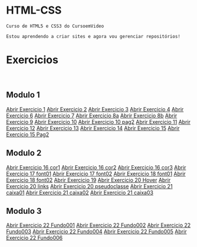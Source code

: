 # HTML-CSS
    Curso de HTML5 e CSS3 do CursoemVideo

    Estou aprendendo a criar sites e agora vou gerenciar repositórios!
 
 <h1>Exercicios</h1><br>
    <h2>Modulo 1</h2>
        <a href="https://harrymanofi.github.io/HTML-CSS/exercicios/modulo 1/ex001 - hello world/index.html"> Abrir Exercicio 1</a>
        <a href="https://harrymanofi.github.io/HTML-CSS/exercicios/modulo 1/ex002 - paragrafos e quebras de linha/index.html"> Abrir Exercicio 2</a>
        <a href="https://harrymanofi.github.io/HTML-CSS/exercicios/modulo 1/ex003 - inserindo imagens/index.html"> Abrir Exercicio 3</a>
        <a href="https://harrymanofi.github.io/HTML-CSS/exercicios/modulo 1/ex004 - inserindo favicon/index.html"> Abrir Exercicio 4</a>
        <a href="https://harrymanofi.github.io/HTML-CSS/exercicios/modulo 1/ex006 - hierarquia de titulos h1/index.html"> Abrir Exercicio 6</a>
        <a href="https://harrymanofi.github.io/HTML-CSS/exercicios/modulo 1/ex007 - pode ignorar/index.html"> Abrir Exercicio 7</a>
        <a href="https://harrymanofi.github.io/HTML-CSS/exercicios/modulo 1/ex008a - formatacoes de texto 1/index.html"> Abrir Exercicio 8a</a>
        <a href="https://harrymanofi.github.io/HTML-CSS/exercicios/modulo 1/ex008b - formatacoes de texto 2/index.html"> Abrir Exercicio 8b</a>
        <a href="https://harrymanofi.github.io/HTML-CSS/exercicios/modulo 1/ex009 - inserindo listas/index.html"> Abrir Exercicio 9</a>
        <a href="https://harrymanofi.github.io/HTML-CSS/exercicios/modulo 1/ex010 - links externos - internos - download/index.html"> Abrir Exercicio 10</a>
        <a href="https://harrymanofi.github.io/HTML-CSS/exercicios/modulo 1/ex010 - links externos - internos - download/pag002.html"> Abrir Exercicio 10 pag2</a>
        <a href="https://harrymanofi.github.io/HTML-CSS/exercicios/modulo 1/ex011 - inserir áudios e imagens dinamicas/index.html"> Abrir Exercicio 11</a>
        <a href="https://harrymanofi.github.io/HTML-CSS/exercicios/modulo 1/ex012 - inserir vídeos/index.html"> Abrir Exercicio 12</a>
        <a href="https://harrymanofi.github.io/HTML-CSS/exercicios/modulo 1/ex013 - css inline/index.html"> Abrir Exercicio 13</a>
        <a href="https://harrymanofi.github.io/HTML-CSS/exercicios/modulo 1/ex014 - css interno/index.html"> Abrir Exercicio 14</a>
        <a href="https://harrymanofi.github.io/HTML-CSS/exercicios/modulo 1/ex015 - css externo/index.html"> Abrir Exercicio 15</a>
        <a href="https://harrymanofi.github.io/HTML-CSS/exercicios/modulo 1/ex015 - css externo/pagina02.html"> Abrir Exercicio 15 Pag2</a><br>        
    <h2>Modulo 2</h2>
        <a href="https://harrymanofi.github.io/HTML-CSS/exercicios/modulo 2/ex016 - representando cores/cor01.html"> Abrir Exercicio 16 cor1</a>
        <a href="https://harrymanofi.github.io/HTML-CSS/exercicios/modulo 2/ex016 - representando cores/cor02.html"> Abrir Exercicio 16 cor2</a>
        <a href="https://harrymanofi.github.io/HTML-CSS/exercicios/modulo 2/ex016 - representando cores/cor03.html"> Abrir Exercicio 16 cor3</a>
        <a href="https://harrymanofi.github.io/HTML-CSS/exercicios/modulo 2/ex017 - Famílias de fonte com CSS/font01.html"> Abrir Exercicio 17 font01</a>
        <a href="https://harrymanofi.github.io/HTML-CSS/exercicios/modulo 2/ex017 - Famílias de fonte com CSS/font02.html"> Abrir Exercicio 17 font02</a>
        <a href="https://harrymanofi.github.io/HTML-CSS/exercicios/modulo 2/ex018 - Usando Google Fonts/font01.html"> Abrir Exercicio 18 font01</a>
        <a href="https://harrymanofi.github.io/HTML-CSS/exercicios/modulo 2/ex018 - Usando Google Fonts/font02.html"> Abrir Exercicio 18 font02</a>
        <a href="https://harrymanofi.github.io/HTML-CSS/exercicios/modulo 2/ex019 - Usando o id e o class com CSS/seletor01.html"> Abrir Exercicio 19</a>
        <a href="https://harrymanofi.github.io/HTML-CSS/exercicios/modulo 2/ex020 - pseudo-classes e pseudo-elementosem CSS/hover.html"> Abrir Exercicio 20 Hover</a>
        <a href="https://harrymanofi.github.io/HTML-CSS/exercicios/modulo 2/ex020 - pseudo-classes e pseudo-elementosem CSS/links.html"> Abrir Exercicio 20 links</a>
        <a href="https://harrymanofi.github.io/HTML-CSS/exercicios/modulo 2/ex020 - pseudo-classes e pseudo-elementosem CSS/pseudoclasse.html"> Abrir Exercicio 20 pseudoclasse</a>
        <a href="https://harrymanofi.github.io/HTML-CSS/exercicios/modulo 2/ex21 - box-level e bordas decoradas/caixa01.html"> Abrir Exercicio 21 caixa01</a>
        <a href="https://harrymanofi.github.io/HTML-CSS/exercicios/modulo 2/ex21 - box-level e bordas decoradas/caixa02.html"> Abrir Exercicio 21 caixa02</a>
        <a href="https://harrymanofi.github.io/HTML-CSS/exercicios/modulo 2/ex21 - box-level e bordas decoradas/caixa03.html"> Abrir Exercicio 21 caixa03</a><br>
    <h2>Modulo 3</h2>
        <a href="https://harrymanofi.github.io/HTML-CSS/exercicios/modulo 3/ex22/fundo001.html"> Abrir Exercicio 22 Fundo001</a>
        <a href="https://harrymanofi.github.io/HTML-CSS/exercicios/modulo 3/ex22/fundo002.html"> Abrir Exercicio 22 Fundo002</a>
        <a href="https://harrymanofi.github.io/HTML-CSS/exercicios/modulo 3/ex22/fundo003.html"> Abrir Exercicio 22 Fundo003</a>
        <a href="https://harrymanofi.github.io/HTML-CSS/exercicios/modulo 3/ex22/fundo004.html"> Abrir Exercicio 22 Fundo004</a>
        <a href="https://harrymanofi.github.io/HTML-CSS/exercicios/modulo 3/ex22/fundo005.html"> Abrir Exercicio 22 Fundo005</a>
        <a href="https://harrymanofi.github.io/HTML-CSS/exercicios/modulo 3/ex22/fundo006.html"> Abrir Exercicio 22 Fundo006</a>